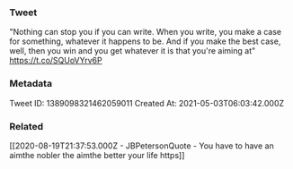 ### Tweet
"Nothing can stop you if you can write. When you write, you make a case for something, whatever it happens to be. And if you make the best case, well, then you win and you get whatever it is that you're aiming at" https://t.co/SQUoVYrv6P

### Metadata
Tweet ID: 1389098321462059011
Created At: 2021-05-03T06:03:42.000Z

### Related
[[2020-08-19T21:37:53.000Z - JBPetersonQuote - You have to have an aimthe nobler the aimthe better your life https]]

